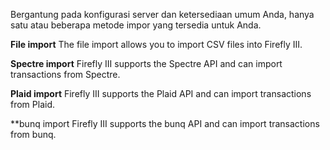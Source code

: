 Bergantung pada konfigurasi server dan ketersediaan umum Anda, hanya satu atau beberapa metode impor yang tersedia untuk Anda.

**File import** The file import allows you to import CSV files into Firefly III.

**Spectre import** Firefly III supports the Spectre API and can import transactions from Spectre.

**Plaid import** Firefly III supports the Plaid API and can import transactions from Plaid.

**bunq import Firefly III supports the bunq API and can import transactions from bunq.